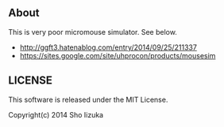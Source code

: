 ## About

This is very poor micromouse simulator. See below.

* http://ggft3.hatenablog.com/entry/2014/09/25/211337
* https://sites.google.com/site/uhprocon/products/mousesim

## LICENSE

This software is released under the MIT License.

Copyright(c) 2014 Sho Iizuka
